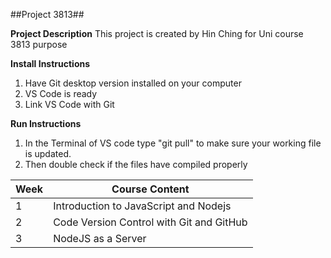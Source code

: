 ##Project 3813##  

**Project Description**
This project is created by Hin Ching for Uni course 3813 purpose

**Install Instructions**
1. Have Git desktop version installed on your computer
2. VS Code is ready
3. Link VS Code with Git

**Run Instructions**
1. In the Terminal of VS code type "git pull" to make sure your working file is updated.
2. Then double check if the files have compiled properly

Week | Course Content
---- | ------------
1 | Introduction to JavaScript and Nodejs
2 | Code Version Control with Git and GitHub
3 | NodeJS as a Server
